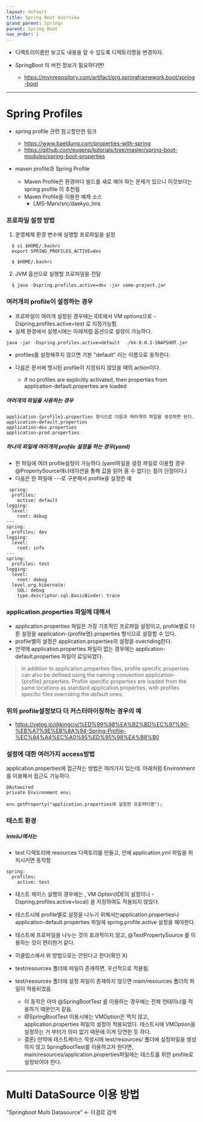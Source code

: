```yaml
---
layout: default
title: Spring Boot Overview
grand_parent: Springs
parent: Spring Boot
nav_order: 1
---
```



 * 디렉토리이름만 보고도 내용을 알 수 있도록 디렉토리명을 변경하자.

 * SpringBoot 의 버전 정보가 필요하다면!
   + https://mvnrepository.com/artifact/org.springframework.boot/spring-boot


---
# Spring Profiles

 * spring profile 관련 참고할만한 링크
   * https://www.baeldung.com/properties-with-spring
   * https://github.com/eugenp/tutorials/tree/master/spring-boot-modules/spring-boot-properties


 * maven profile과 Spring Profile
   * Maven Profile은 환경마다 빌드를 새로 해야 하는 문제가 있으니 이것보다는 spring profile 이 추천됨
   * Maven Profile을 이용한 예제 소스
     * LMS-Marv/src/daekyo_lms

### 프로파일 설정 방법
1. 운영체제 환경 변수에 실행할 프로파일을 설정
```
  $ vi $HOME/.bashrc
  export SPRING_PROFILES_ACTIVE=dev

  $ $HOME/.bashrc
```

2. JVM 옵션으로 실행할 프로파일을 전달
```
  $ java -Dspring.profiles.active=dev -jar some-project.jar
```



### 여러개의 profile이 설정하는 경우

 * 프로파일이 여러개 설정된 경우에는 IDE에서 VM options으로 -Dspring.profiles.active=test 로 지정가능함.
 * 실제 환경에서 실행시에는 아래처럼 옵션으로 설정이 가능하다.
 ```
 java -jar -Dspring.profiles.active=default  ./kk-0.0.1-SNAPSHOT.jar
 ```



 * profiles를 설정해주지 않으면 기본 "default" 라는 이름으로 동작한다.

 * 다음은 문서에 명시된 profile이 지정되지 않았을 때의 action이다.
   * if no profiles are explicitly activated, then properties from application-default.properties are loaded




##### 여러개의 파일을 사용하는 경우
 ```
 application-{profile}.properties 형식으로 다음과 여러개의 파일을 생성하면 된다.
 application-default.properties
 application-dev.properties
 application-prod.properties
 ```

##### 하나의 파일에 여러개의 profile 설정을 하는 경우(yaml)

 * 한 파일에 여러 profile설정이 가능하다.(yaml파일을 설정 파일로 이용할 경우 @PropertySource애너테이션을 통해 값을 읽어 올 수 없다는 점이 단점이다.)
 * 다음은 한 파일에 ---로 구분해서 profile을 설정한 예
```
 spring:
  profiles:
    active: default
logging:
  level:
    root: debug
---
spring:
  profiles: dev
logging:
  level:
    root: info
---
spring:
  profiles: test
logging:
  level:
    root: debug
  level.org.hibernate:
    SQL: debug
    type.descriptor.sql.BasicBinder: trace
 ```


### application.properties 파일에 대해서

 * application.properties 파일은 가장 기초적인 프로파일 설정이고, profile별로 다른 설정을 application-{profile명}.properties 형식으로 설정할 수 있다.
 * profile별의 설정은 application.properties의 설정을 overriding한다.
 * 만약에 application.properties 파일이 없는 경우에는 application-default.properties 파일이 로딩되었다.

> In addition to application.properties files, profile specific properties can also be defined using the naming convention application-{profile}.properties.
> Profile specific properties are loaded from the same locations as standard application.properties, with profiles specific files overriding the default ones.


### 위의 profile설정보다 더 커스터마이징하는 경우의 예

 * https://velog.io/@kingcjy/%ED%99%98%EA%B2%BD%EC%97%90-%EB%A7%9E%EB%8A%94-Spring-Profile-%EC%84%A4%EC%A0%95%ED%95%98%EA%B8%B0


### 설정에 대한 여러가지 access방법
application.properties에 접근하는 방법은 여러가지 있는데. 아래처럼 Environment를 이용해서 접근도 가능하다.
```
@Autowired
private Environment env;

env.getProperty("application.properties에 설정한 프로퍼티명");
```

### 테스트 환경

##### InteliJ에서는
 * test 디렉토리에 resources 디렉토리를 만들고, 안에 application.yml 파일을 위치시키면 동작함
```
spring:
  profiles:
    active: test
```

 * 테스트 케이스 실행의 경우에는 , VM Option(IDE의 설정이나 -Dspring.profiles.active=local) 을 지정하여도 적용되지 않았다.
 * 테스트시에 profile별로 설정을 나누기 위해서는application.properties나 application-default.properties 파일에 spring.profile.active 설정을 해야한다.
 * 테스트에 프로파일을 나누는 것이 효과적이지 않고, @TestPropertySource 를 이용하는 것이 편리한거 같다.


 * 이클립스에서 위 방법으로는 안된다고 한다(확인 X)


 * test/resources 폴더에 파일이 존재하면, 우선적으로 적용됨.
 * test/resources 폴더에 설정 파일이 존재하지 않으면 main/resources 폴더의 파일이 적용되었음.
   * 이 동작은 아마 @SpringBootTest 를 이용하는 경우에는 전체 컨테이너를 적용하기 때문인거 같음.
   * @SpringBootTest 이용시에는 VMOption은 먹지 않고, application.properties 파일의 설정이 적용되었다. 테스트시에 VMOption을 설정하는 거 부터가 의미 없기 때문에 이게 당연한 듯 하다.
   * 결론) 만약에 테스트케이스 작성시에 test/resources/ 폴더에 설정파일을 생성하지 않고 SpringBootTest를 이용하고자 한다면, main/resources/application.properties파일에는 테스트를 위한 profile로 설정되어야 한다.


---
# Multi DataSource 이용 방법
"Springboot Multi Datasource" <- 이걸로 검색
